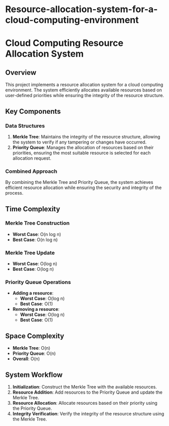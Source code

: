 # Resource-allocation-system-for-a-cloud-computing-environment

# Cloud Computing Resource Allocation System

## Overview
This project implements a resource allocation system for a cloud computing environment. The system efficiently allocates available resources based on user-defined priorities while ensuring the integrity of the resource structure.

## Key Components
### Data Structures
1. **Merkle Tree**: Maintains the integrity of the resource structure, allowing the system to verify if any tampering or changes have occurred.
2. **Priority Queue**: Manages the allocation of resources based on their priorities, ensuring the most suitable resource is selected for each allocation request.

### Combined Approach
By combining the Merkle Tree and Priority Queue, the system achieves efficient resource allocation while ensuring the security and integrity of the process.

## Time Complexity
### Merkle Tree Construction
- **Worst Case**: O(n log n)
- **Best Case**: O(n log n)

### Merkle Tree Update
- **Worst Case**: O(log n)
- **Best Case**: O(log n)

### Priority Queue Operations
- **Adding a resource**:
  - **Worst Case**: O(log n)
  - **Best Case**: O(1)
- **Removing a resource**:
  - **Worst Case**: O(log n)
  - **Best Case**: O(1)

## Space Complexity
- **Merkle Tree**: O(n)
- **Priority Queue**: O(n)
- **Overall**: O(n)

## System Workflow
1. **Initialization**: Construct the Merkle Tree with the available resources.
2. **Resource Addition**: Add resources to the Priority Queue and update the Merkle Tree.
3. **Resource Allocation**: Allocate resources based on their priority using the Priority Queue.
4. **Integrity Verification**: Verify the integrity of the resource structure using the Merkle Tree.

